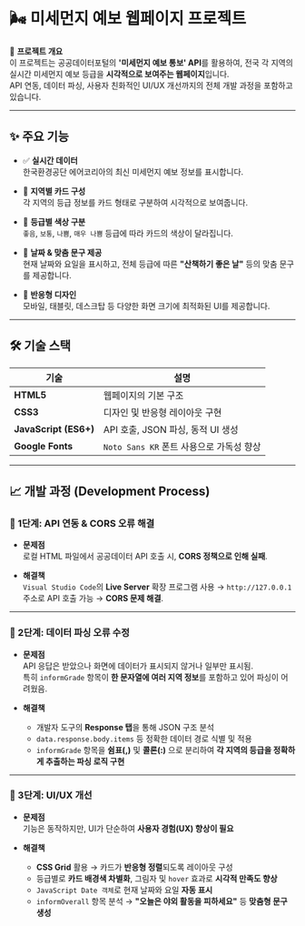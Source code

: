 # 🌬️ 미세먼지 예보 웹페이지 프로젝트

🚀 **프로젝트 개요**  
이 프로젝트는 공공데이터포털의 **'미세먼지 예보 통보' API**를 활용하여, 전국 각 지역의 실시간 미세먼지 예보 등급을 **시각적으로 보여주는 웹페이지**입니다.  
API 연동, 데이터 파싱, 사용자 친화적인 UI/UX 개선까지의 전체 개발 과정을 포함하고 있습니다.

---

## ✨ 주요 기능

- ✅ **실시간 데이터**  
  한국환경공단 에어코리아의 최신 미세먼지 예보 정보를 표시합니다.

- 📍 **지역별 카드 구성**  
  각 지역의 등급 정보를 카드 형태로 구분하여 시각적으로 보여줍니다.

- 🎨 **등급별 색상 구분**  
  `좋음`, `보통`, `나쁨`, `매우 나쁨` 등급에 따라 카드의 색상이 달라집니다.

- 📅 **날짜 & 맞춤 문구 제공**  
  현재 날짜와 요일을 표시하고, 전체 등급에 따른 **"산책하기 좋은 날"** 등의 맞춤 문구를 제공합니다.

- 📱 **반응형 디자인**  
  모바일, 태블릿, 데스크탑 등 다양한 화면 크기에 최적화된 UI를 제공합니다.

---

## 🛠️ 기술 스택

| 기술 | 설명 |
|------|------|
| **HTML5** | 웹페이지의 기본 구조 |
| **CSS3** | 디자인 및 반응형 레이아웃 구현 |
| **JavaScript (ES6+)** | API 호출, JSON 파싱, 동적 UI 생성 |
| **Google Fonts** | `Noto Sans KR` 폰트 사용으로 가독성 향상 |

---

## 📈 개발 과정 (Development Process)

### 🔹 1단계: API 연동 & CORS 오류 해결

- **문제점**  
  로컬 HTML 파일에서 공공데이터 API 호출 시, **CORS 정책으로 인해 실패**.

- **해결책**  
  `Visual Studio Code`의 **Live Server** 확장 프로그램 사용 → `http://127.0.0.1` 주소로 API 호출 가능 → **CORS 문제 해결**.

---

### 🔹 2단계: 데이터 파싱 오류 수정

- **문제점**  
  API 응답은 받았으나 화면에 데이터가 표시되지 않거나 일부만 표시됨.  
  특히 `informGrade` 항목이 **한 문자열에 여러 지역 정보**를 포함하고 있어 파싱이 어려웠음.

- **해결책**
  - 개발자 도구의 **Response 탭**을 통해 JSON 구조 분석
  - `data.response.body.items` 등 정확한 데이터 경로 식별 및 적용
  - `informGrade` 항목을 **쉼표(,)** 및 **콜론(:)** 으로 분리하여 **각 지역의 등급을 정확하게 추출하는 파싱 로직 구현**

---

### 🔹 3단계: UI/UX 개선

- **문제점**  
  기능은 동작하지만, UI가 단순하여 **사용자 경험(UX) 향상이 필요**

- **해결책**
  - **CSS Grid** 활용 → 카드가 **반응형 정렬**되도록 레이아웃 구성
  - 등급별로 **카드 배경색 차별화**, 그림자 및 `hover` 효과로 **시각적 만족도 향상**
  - `JavaScript Date 객체`로 현재 날짜와 요일 **자동 표시**
  - `informOverall` 항목 분석 → **"오늘은 야외 활동을 피하세요"** 등 **맞춤형 문구 생성**

